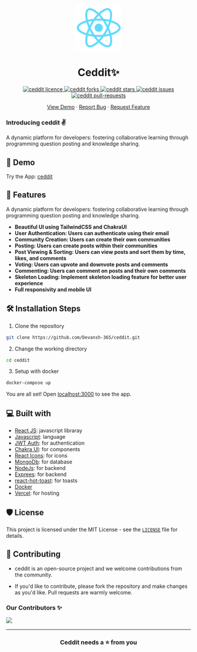 <p align="center">
  <a href="https://ceddit-one.vercel.app/">
    <img alt="ceddit" src="./client/public/logo192.png" width="125" />
  </a>
</p>
<h1 align="center">Ceddit✨️</h1>

<p align="center">
<a href="https://github.com/Devansh-365/ceddit/blob/master/LICENSE" target="blank">
<img src="https://img.shields.io/github/license/Devansh-365/ceddit?style=flat-square" alt="ceddit licence" />
</a>
<a href="https://github.com/Devansh-365/ceddit/fork" target="blank">
<img src="https://img.shields.io/github/forks/Devansh-365/ceddit?style=flat-square" alt="ceddit forks"/>
</a>
<a href="https://github.com/Devansh-365/ceddit/stargazers" target="blank">
<img src="https://img.shields.io/github/stars/Devansh-365/ceddit?style=flat-square" alt="ceddit stars"/>
</a>
<a href="https://github.com/Devansh-365/ceddit/issues" target="blank">
<img src="https://img.shields.io/github/issues/Devansh-365/ceddit?style=flat-square" alt="ceddit issues"/>
</a>
<a href="https://github.com/Devansh-365/ceddit/pulls" target="blank">
<img src="https://img.shields.io/github/issues-pr/Devansh-365/ceddit?style=flat-square" alt="ceddit pull-requests"/>
</a>
</p>

<!-- <p align="center"><img src="public/sc.png" alt="ceddit sc" width="550" /></p> -->

<p align="center">
    <a href="https://ceddit-one.vercel.app/" target="blank">View Demo</a>
    ·
    <a href="https://github.com/Devansh-365/ceddit/issues/new/choose">Report Bug</a>
    ·
    <a href="https://github.com/Devansh-365/ceddit/issues/new/choose">Request Feature</a>
</p>

### Introducing ceddit ✌️

A dynamic platform for developers: fostering collaborative learning through programming question posting and knowledge sharing.

## 🚀 Demo

<a href="https://ceddit-one.vercel.app/" target="blank">
<!-- <img src="public/sc.png" /> -->
</a>

Try the App: [ceddit](https://ceddit-one.vercel.app/)

## 🧐 Features

A dynamic platform for developers: fostering collaborative learning through programming question posting and knowledge sharing.

- **Beautiful UI using TailwindCSS and ChakraUI**
- **User Authentication: Users can authenticate using their email**
- **Community Creation: Users can create their own communities**
- **Posting: Users can create posts within their communities**
- **Post Viewing & Sorting: Users can view posts and sort them by time, likes, and comments**
- **Voting: Users can upvote and downvote posts and comments**
- **Commenting: Users can comment on posts and their own comments**
- **Skeleton Loading: Implement skeleton loading feature for better user experience**
- **Full responsivity and mobile UI**

## 🛠️ Installation Steps

1. Clone the repository

```bash
git clone https://github.com/Devansh-365/ceddit.git
```

2. Change the working directory

```bash
cd ceddit
```

3. Setup with docker

```bash
docker-compose up
```

<!-- 4. Copy .env.example to .env.local and update the variables.

```bash
cp .env.example .env.local
``` -->

<!-- 5. Run the app

```bash
npm run start
``` -->

You are all set! Open [localhost:3000](http://localhost:3000/) to see the app.

## 💻 Built with

- [React JS](https://react.dev/): javascript libraray
- [Javascript](): language
- [JWT Auth](https://jwt.io/): for authentication
- [Chakra UI](https://chakra-ui.com/): for components
- [React Icons](https://react-icons.github.io/react-icons/): for icons
- [MongoDb](https://www.mongodb.com/): for database
- [NodeJs](https://nodejs.org/en/): for backend
- [Exprees](https://expressjs.com/): for backend
- [react-hot-toast](https://react-hot-toast.com/): for toasts
- [Docker](https://www.docker.com/)
- [Vercel](http://vercel.com/): for hosting

## 🛡️ License

This project is licensed under the MIT License - see the [`LICENSE`](LICENSE) file for details.

## 🍰 Contributing

- ceddit is an open-source project and we welcome contributions from the community.

- If you'd like to contribute, please fork the repository and make changes as you'd like. Pull requests are warmly welcome.

### Our Contributors ✨

<a href="https://github.com/Devansh-365/ceddit/graphs/contributors">
  <img src="https://contrib.rocks/image?repo=Devansh-365/ceddit" />
</a>

---

<h3 align="center">
Ceddit needs a ⭐️ from you
</h3>

